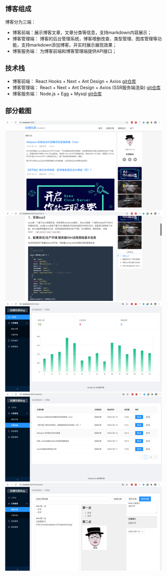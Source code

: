 ## 博客组成

 博客分为三端： 
 - 博客前端：展示博客文章，文章分类等信息，支持markdown内容展示；
 - 博客管理端： 博客的后台管理系统，博客增删改查、类型管理、图库管理等功能，支持markdown添加博客，并实时展示展现效果；
 - 博客服务端： 为博客前端和博客管理端提供API接口；

## 技术栈

- 博客前端： React Hooks + Next + Ant Design + Axios  [git仓库](https://github.com/WangHuagang/react_blog_front)
- 博客管理端： React + Next + Ant Design + Axios (SSR服务端渲染)  [git仓库](https://github.com/WangHuagang/react_blog_admin)
- 博客服务端： Node.js + Egg + Mysql  [git仓库](https://github.com/WangHuagang/react_blog_service)

## 部分截图

![](/img/f1.png)
![](/img/f2.png)
![](/img/g2.png)
![](/img/g3.png)
![](/img/g4.png)